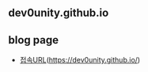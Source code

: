 ## dev0unity.github.io

blog page
---

- [접속URL](https://dev0unity.github.io/)(https://dev0unity.github.io/)
